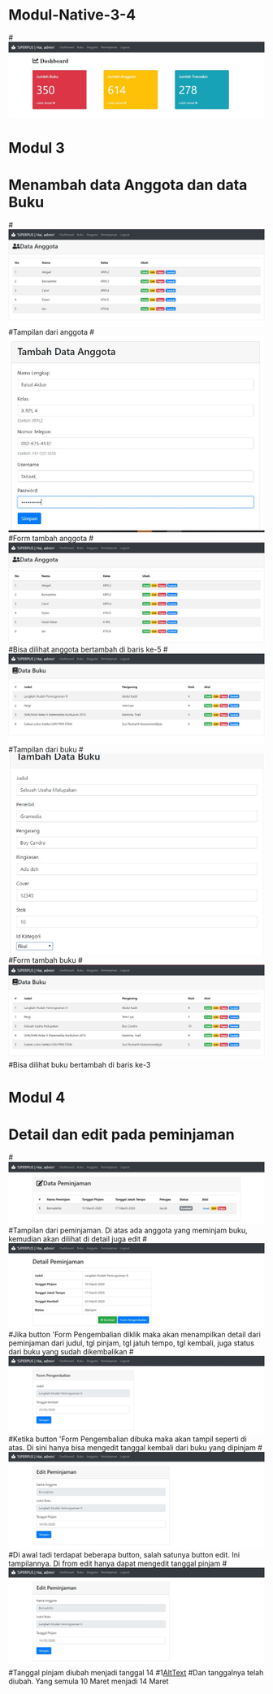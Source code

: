 # Modul-Native-3-4
#![AltText](https://github.com/natasyaadelia/Modul-Native-3-4/blob/master/awal.JPG)
# Modul 3
# Menambah data Anggota dan data Buku
#![AltText](https://github.com/natasyaadelia/Modul-Native-3-4/blob/master/anggota.JPG)
#Tampilan dari anggota
#![AltText](https://github.com/natasyaadelia/Modul-Native-3-4/blob/master/tambah.JPG)
#Form tambah anggota
#![AltText](https://github.com/natasyaadelia/Modul-Native-3-4/blob/master/jadi.JPG)
#Bisa dilihat anggota bertambah di baris ke-5
#![AltText](https://github.com/natasyaadelia/Modul-Native-3-4/blob/master/buku.JPG)
#Tampilan dari buku
#![AltText](https://github.com/natasyaadelia/Modul-Native-3-4/blob/master/tambah%20buku.JPG)
#Form tambah buku
#![AltText](https://github.com/natasyaadelia/Modul-Native-3-4/blob/master/jadi%20buku.JPG)
#Bisa dilihat buku bertambah di baris ke-3
# Modul 4
# Detail dan edit pada peminjaman
#![AltText](https://github.com/natasyaadelia/Modul-Native-3-4/blob/master/satu.JPG)
#Tampilan dari peminjaman. Di atas ada anggota yang meminjam buku, kemudian akan dilihat di detail juga edit
#![AltText](https://github.com/natasyaadelia/Modul-Native-3-4/blob/master/dua.JPG)
#Jika button 'Form Pengembalian diklik maka akan menampilkan detail dari peminjaman dari judul, tgl pinjam, tgl jatuh tempo, tgl kembali, juga status dari buku yang sudah dikembalikan
#![AltText](https://github.com/natasyaadelia/Modul-Native-3-4/blob/master/tiga.JPG)
#Ketika button 'Form Pengembalian dibuka maka akan tampil seperti di atas. Di sini hanya bisa mengedit tanggal kembali dari buku yang dipinjam
#![AltText](https://github.com/natasyaadelia/Modul-Native-3-4/blob/master/empat.JPG)
#Di awal tadi terdapat beberapa button, salah satunya button edit. Ini tampilannya. Di from edit hanya dapat mengedit tanggal pinjam 
#![AltText](https://github.com/natasyaadelia/Modul-Native-3-4/blob/master/lima.JPG)
#Tanggal pinjam diubah menjadi tanggal 14
#1[AltText](https://github.com/natasyaadelia/Modul-Native-3-4/blob/master/enam.JPG)
#Dan tanggalnya telah diubah. Yang semula 10 Maret menjadi 14 Maret
